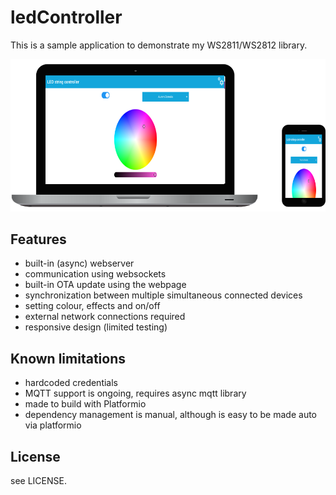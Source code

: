 # ledController

This is a sample application to demonstrate my WS2811/WS2812 library.

![screenshot](screenshot.png)

## Features

- built-in (async) webserver
- communication using websockets
- built-in OTA update using the webpage
- synchronization between multiple simultaneous connected devices
- setting colour, effects and on/off
- external network connections required
- responsive design (limited testing)

## Known limitations

- hardcoded credentials
- MQTT support is ongoing, requires async mqtt library
- made to build with Platformio
- dependency management is manual, although is easy to be made auto via platformio

## License

see LICENSE.
